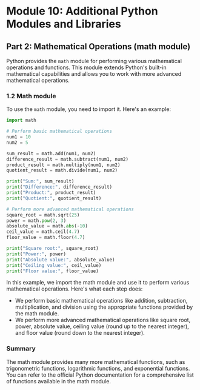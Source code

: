# Module 10: Additional Python Modules and Libraries

## Part 2: Mathematical Operations (math module)

Python provides the `math` module for performing various mathematical operations and functions. This module extends Python's
built-in mathematical capabilities and allows you to work with more advanced mathematical operations.

### 1.2 Math module

To use the `math` module, you need to import it. Here's an example:

```python
import math

# Perform basic mathematical operations
num1 = 10
num2 = 5

sum_result = math.add(num1, num2)
difference_result = math.subtract(num1, num2)
product_result = math.multiply(num1, num2)
quotient_result = math.divide(num1, num2)

print("Sum:", sum_result)
print("Difference:", difference_result)
print("Product:", product_result)
print("Quotient:", quotient_result)

# Perform more advanced mathematical operations
square_root = math.sqrt(25)
power = math.pow(2, 3)
absolute_value = math.abs(-10)
ceil_value = math.ceil(4.7)
floor_value = math.floor(4.7)

print("Square root:", square_root)
print("Power:", power)
print("Absolute value:", absolute_value)
print("Ceiling value:", ceil_value)
print("Floor value:", floor_value)
```

In this example, we import the math module and use it to perform various mathematical operations. Here's what each step does:
- We perform basic mathematical operations like addition, subtraction, multiplication, and division using the appropriate functions
provided by the math module.
- We perform more advanced mathematical operations like square root, power, absolute value, ceiling value (round up to the nearest integer),
and floor value (round down to the nearest integer).

### Summary 

The math module provides many more mathematical functions, such as trigonometric functions, logarithmic functions, and exponential functions.
You can refer to the official Python documentation for a comprehensive list of functions available in the math module.